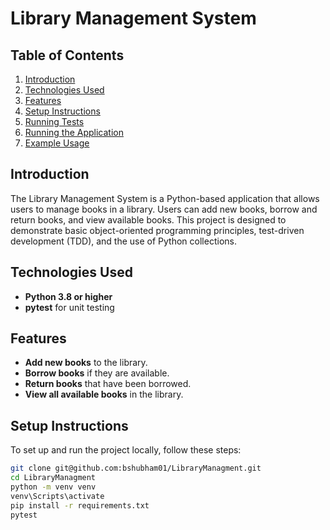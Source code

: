 # Library Management System

## Table of Contents
1. [Introduction](#introduction)
2. [Technologies Used](#technologies-used)
3. [Features](#features)
4. [Setup Instructions](#setup-instructions)
5. [Running Tests](#running-tests)
6. [Running the Application](#running-the-application)
7. [Example Usage](#example-usage)

## Introduction
The Library Management System is a Python-based application that allows users to manage books in a library. Users can add new books, borrow and return books, and view available books. This project is designed to demonstrate basic object-oriented programming principles, test-driven development (TDD), and the use of Python collections.

## Technologies Used
- **Python 3.8 or higher**
- **pytest** for unit testing

## Features
- **Add new books** to the library.
- **Borrow books** if they are available.
- **Return books** that have been borrowed.
- **View all available books** in the library.

## Setup Instructions
To set up and run the project locally, follow these steps:

```bash
git clone git@github.com:bshubham01/LibraryManagment.git
cd LibraryManagment
python -m venv venv
venv\Scripts\activate
pip install -r requirements.txt
pytest


